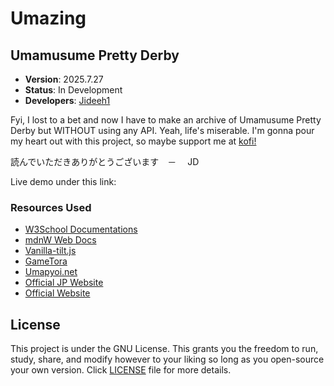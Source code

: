 # Umazing

## Umamusume Pretty Derby

- **Version**: 2025.7.27
- **Status**: In Development
- **Developers**: [Jideeh1](https://github.com/Jideeh1)

Fyi, I lost to a bet and now I have to make an archive of Umamusume Pretty Derby but WITHOUT using any API. Yeah, life's miserable. I'm gonna pour my heart out with this project, so maybe support me at [kofi!](https://ko-fi.com/Manage/)

読んでいただきありがとうございます　－　 JD

Live demo under this link: 

### Resources Used

- [W3School Documentations](https://www.w3schools.com/)
- [mdnW Web Docs](https://developer.mozilla.org/en-US/)
- [Vanilla-tilt.js](https://micku7zu.github.io/vanilla-tilt.js/)
- [GameTora](https://gametora.com/umamusume)
- [Umapyoi.net](https://umapyoi.net/)
- [Official JP Website](https://umamusume.jp)
- [Official Website](https://umamusume.com)

## License

This project is under the GNU License. This grants you the freedom to run, study, share, and modify however to your liking so long as you open-source your own version. Click <a href="License.txt">LICENSE</a> file for more details.
